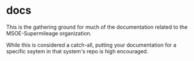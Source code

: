 # docs

This is the gathering ground for much of the documentation related to the MSOE-Supermileage organization.

While this is considered a catch-all, putting your documentation for a specific ssytem in that system's repo is high encouraged.
